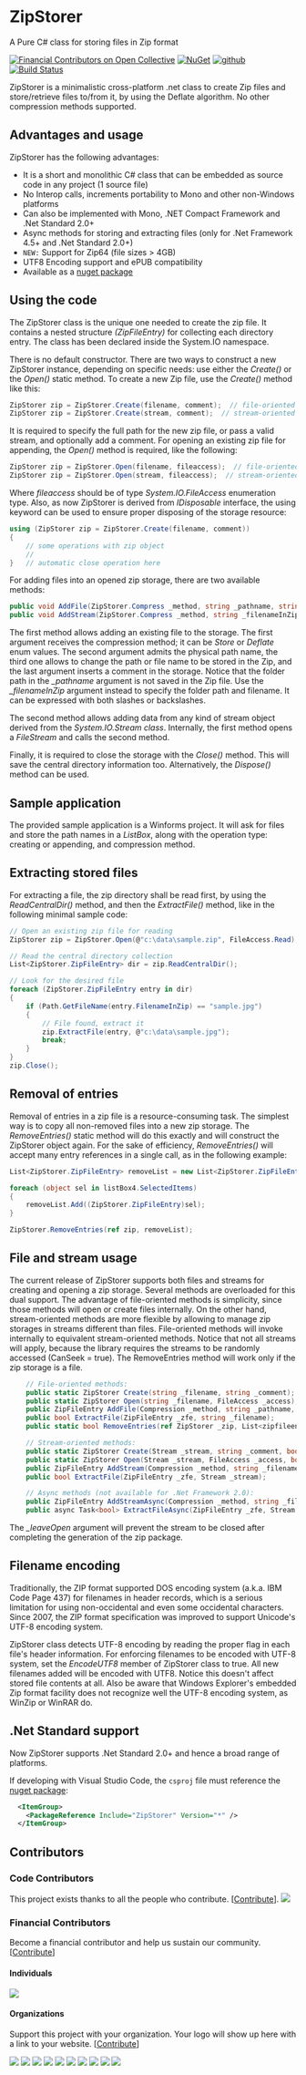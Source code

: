 # ZipStorer
A Pure C# class for storing files in Zip format

[![Financial Contributors on Open Collective](https://opencollective.com/jaime-olivares-opensource/all/badge.svg?label=financial+contributors)](https://opencollective.com/jaime-olivares-opensource) [![NuGet](https://img.shields.io/nuget/v/ZipStorer.svg)](https://www.nuget.org/packages/ZipStorer/)
[![github](https://img.shields.io/github/stars/jaime-olivares/zipstorer.svg)]()
[![Build Status](https://dev.azure.com/jaime-olivares-f/zipstorer/_apis/build/status/jaime-olivares.zipstorer?branchName=master)](https://dev.azure.com/jaime-olivares-f/zipstorer/_build/latest?definitionId=1&branchName=master)

ZipStorer is a minimalistic cross-platform .net class to create Zip files and store/retrieve files to/from it, by using the Deflate algorithm. No other compression methods supported.

## Advantages and usage
ZipStorer has the following advantages:

* It is a short and monolithic C# class that can be embedded as source code in any project (1 source file)
* No Interop calls, increments portability to Mono and other non-Windows platforms
* Can also be implemented with Mono, .NET Compact Framework and .Net Standard 2.0+
* Async methods for storing and extracting files (only for .Net Framework 4.5+ and .Net Standard 2.0+)
* `NEW:` Support for Zip64 (file sizes > 4GB) 
* UTF8 Encoding support and ePUB compatibility
* Available as a [nuget package](https://www.nuget.org/packages/ZipStorer/)

## Using the code
The ZipStorer class is the unique one needed to create the zip file. It contains a nested structure *(ZipFileEntry)* for collecting each directory entry. The class has been declared inside the System.IO namespace. 

There is no default constructor. There are two ways to construct a new ZipStorer instance, depending on specific needs: use either the *Create()* or the *Open()* static method. To create a new Zip file, use the *Create()* method like this:

````csharp
ZipStorer zip = ZipStorer.Create(filename, comment);  // file-oriented version
ZipStorer zip = ZipStorer.Create(stream, comment);  // stream-oriented version
````

It is required to specify the full path for the new zip file, or pass a valid stream, and optionally add a comment. For opening an existing zip file for appending, the *Open()* method is required, like the following:

````csharp
ZipStorer zip = ZipStorer.Open(filename, fileaccess);  // file-oriented version
ZipStorer zip = ZipStorer.Open(stream, fileaccess);  // stream-oriented version
````

Where *fileaccess* should be of type *System.IO.FileAccess* enumeration type. Also, as now ZipStorer is derived from *IDisposable* interface, the using keyword can be used to ensure proper disposing of the storage resource:

````csharp
using (ZipStorer zip = ZipStorer.Create(filename, comment))
{
    // some operations with zip object
    //
}   // automatic close operation here
````

For adding files into an opened zip storage, there are two available methods:

````csharp
public void AddFile(ZipStorer.Compress _method, string _pathname, string _filenameInZip, string _comment);
public void AddStream(ZipStorer.Compress _method, string _filenameInZip, Stream _source, DateTime _modTime, string _comment);
````
    
The first method allows adding an existing file to the storage. The first argument receives the compression method; it can be *Store* or *Deflate* enum values. The second argument admits the physical path name, the third one allows to change the path or file name to be stored in the Zip, and the last argument inserts a comment in the storage. Notice that the folder path in the *_pathname* argument is not saved in the Zip file. Use the *_filenameInZip* argument instead to specify the folder path and filename. It can be expressed with both slashes or backslashes.

The second method allows adding data from any kind of stream object derived from the *System.IO.Stream class*. Internally, the first method opens a *FileStream* and calls the second method.

Finally, it is required to close the storage with the *Close()* method. This will save the central directory information too. Alternatively, the *Dispose()* method can be used.

## Sample application
The provided sample application is a Winforms project. It will ask for files and store the path names in a *ListBox*, along with the operation type: creating or appending, and compression method. 

## Extracting stored files
For extracting a file, the zip directory shall be read first, by using the *ReadCentralDir()* method, and then the *ExtractFile()* method, like in the following minimal sample code:

````csharp
// Open an existing zip file for reading
ZipStorer zip = ZipStorer.Open(@"c:\data\sample.zip", FileAccess.Read);

// Read the central directory collection
List<ZipStorer.ZipFileEntry> dir = zip.ReadCentralDir();

// Look for the desired file
foreach (ZipStorer.ZipFileEntry entry in dir)
{
    if (Path.GetFileName(entry.FilenameInZip) == "sample.jpg")
    {
        // File found, extract it
        zip.ExtractFile(entry, @"c:\data\sample.jpg");
        break;
    }
}
zip.Close();
````

## Removal of entries
Removal of entries in a zip file is a resource-consuming task. The simplest way is to copy all non-removed files into a new zip storage. The *RemoveEntries()* static method will do this exactly and will construct the ZipStorer object again. For the sake of efficiency, *RemoveEntries()* will accept many entry references in a single call, as in the following example:

````csharp
List<ZipStorer.ZipFileEntry> removeList = new List<ZipStorer.ZipFileEntry>();

foreach (object sel in listBox4.SelectedItems)
{
    removeList.Add((ZipStorer.ZipFileEntry)sel);
}

ZipStorer.RemoveEntries(ref zip, removeList);
````

## File and stream usage
The current release of ZipStorer supports both files and streams for creating and opening a zip storage. Several methods are overloaded for this dual support. The advantage of file-oriented methods is simplicity, since those methods will open or create files internally. On the other hand, stream-oriented methods are more flexible by allowing to manage zip storages in streams different than files. File-oriented methods will invoke internally to equivalent stream-oriented methods. Notice that not all streams will apply, because the library requires the streams to be randomly accessed (CanSeek = true). The RemoveEntries method will work only if the zip storage is a file.

````csharp
    // File-oriented methods:
    public static ZipStorer Create(string _filename, string _comment);
    public static ZipStorer Open(string _filename, FileAccess _access);
    public ZipFileEntry AddFile(Compression _method, string _pathname, string _filenameInZip, string _comment);
    public bool ExtractFile(ZipFileEntry _zfe, string _filename);
    public static bool RemoveEntries(ref ZipStorer _zip, List<zipfileentry> _zfes);  // No stream-oriented equivalent

    // Stream-oriented methods:
    public static ZipStorer Create(Stream _stream, string _comment, bool _leaveOpen);
    public static ZipStorer Open(Stream _stream, FileAccess _access, bool _leaveOpen);
    public ZipFileEntry AddStream(Compression _method, string _filenameInZip, Stream _source, DateTime _modTime, string _comment);
    public bool ExtractFile(ZipFileEntry _zfe, Stream _stream);

    // Async methods (not available for .Net Framework 2.0):
    public ZipFileEntry AddStreamAsync(Compression _method, string _filenameInZip, Stream _source, DateTime _modTime, string _comment)
    public async Task<bool> ExtractFileAsync(ZipFileEntry _zfe, Stream _stream);
````

The *_leaveOpen* argument will prevent the stream to be closed after completing the generation of the zip package.

## Filename encoding
Traditionally, the ZIP format supported DOS encoding system (a.k.a. IBM Code Page 437) for filenames in header records, which is a serious limitation for using non-occidental and even some occidental characters. Since 2007, the ZIP format specification was improved to support Unicode's UTF-8 encoding system.

ZipStorer class detects UTF-8 encoding by reading the proper flag in each file's header information. For enforcing filenames to be encoded with UTF-8 system, set the *EncodeUTF8* member of ZipStorer class to true. All new filenames added will be encoded with UTF8. Notice this doesn't affect stored file contents at all. Also be aware that Windows Explorer's embedded Zip format facility does not recognize well the UTF-8 encoding system, as WinZip or WinRAR do.

## .Net Standard support
Now ZipStorer supports .Net Standard 2.0+ and hence a broad range of platforms. 

If developing with Visual Studio Code, the `csproj` file must reference the [nuget package](https://www.nuget.org/packages/ZipStorer/):
````xml
  <ItemGroup>
    <PackageReference Include="ZipStorer" Version="*" />
  </ItemGroup>
````

## Contributors

### Code Contributors

This project exists thanks to all the people who contribute. [[Contribute](CONTRIBUTING.md)].
<a href="https://github.com/jaime-olivares/zipstorer/graphs/contributors"><img src="https://opencollective.com/jaime-olivares-opensource/contributors.svg?width=890&button=false" /></a>

### Financial Contributors

Become a financial contributor and help us sustain our community. [[Contribute](https://opencollective.com/jaime-olivares-opensource/contribute)]

#### Individuals

<a href="https://opencollective.com/jaime-olivares-opensource"><img src="https://opencollective.com/jaime-olivares-opensource/individuals.svg?width=890"></a>

#### Organizations

Support this project with your organization. Your logo will show up here with a link to your website. [[Contribute](https://opencollective.com/jaime-olivares-opensource/contribute)]

<a href="https://opencollective.com/jaime-olivares-opensource/organization/0/website"><img src="https://opencollective.com/jaime-olivares-opensource/organization/0/avatar.svg"></a>
<a href="https://opencollective.com/jaime-olivares-opensource/organization/1/website"><img src="https://opencollective.com/jaime-olivares-opensource/organization/1/avatar.svg"></a>
<a href="https://opencollective.com/jaime-olivares-opensource/organization/2/website"><img src="https://opencollective.com/jaime-olivares-opensource/organization/2/avatar.svg"></a>
<a href="https://opencollective.com/jaime-olivares-opensource/organization/3/website"><img src="https://opencollective.com/jaime-olivares-opensource/organization/3/avatar.svg"></a>
<a href="https://opencollective.com/jaime-olivares-opensource/organization/4/website"><img src="https://opencollective.com/jaime-olivares-opensource/organization/4/avatar.svg"></a>
<a href="https://opencollective.com/jaime-olivares-opensource/organization/5/website"><img src="https://opencollective.com/jaime-olivares-opensource/organization/5/avatar.svg"></a>
<a href="https://opencollective.com/jaime-olivares-opensource/organization/6/website"><img src="https://opencollective.com/jaime-olivares-opensource/organization/6/avatar.svg"></a>
<a href="https://opencollective.com/jaime-olivares-opensource/organization/7/website"><img src="https://opencollective.com/jaime-olivares-opensource/organization/7/avatar.svg"></a>
<a href="https://opencollective.com/jaime-olivares-opensource/organization/8/website"><img src="https://opencollective.com/jaime-olivares-opensource/organization/8/avatar.svg"></a>
<a href="https://opencollective.com/jaime-olivares-opensource/organization/9/website"><img src="https://opencollective.com/jaime-olivares-opensource/organization/9/avatar.svg"></a>
